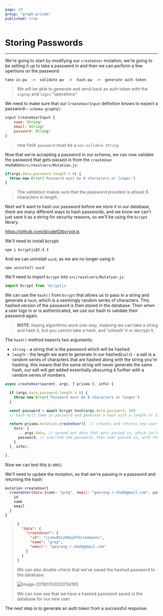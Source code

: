 ```yaml
---
page: 19
group: "graph-prisma"
published: true
---
```


# Storing Passwords

---------------------------------

We're going to start by modifying our `createUser` mutation, we're going to be setting it up to take a password in and then we can perform a few opertions on the password:

```
take in pw  ->  validate pw  ->  hash pw  ->  generate auth token
```

> We will be able to generate and send back an auth token with the `signup` and `login` "operations"

We need to make sure that our `CreateUserInput` definition knows to expect a password-- `schema.graphql`:

```js
input CreateUserInput {
    name: String!
    email: String!
    password: String!
}
```

> new field: `password` must be a `non-nullable String`

Now that we're accepting a password in our schema, we can now validate the password that gets passed in from the `createUser` mutation`src/resolvers/Mutation.js`:

```js
if(args.data.password.length < 8) {
  throw new Error('Password must be 8 characters or longer')
}
```

> The validation makes sure that the password provided is atleast 8 characters in length. 

Next we'll want to hash our password before we store it in our database, there are many different ways to hash passwords, and we know we can't just save it as a string for security reasons, so we'll be using the `bcrypt` library. 

https://github.com/dcodeIO/bcrypt.js

We'll need to install bcrypt:

```shell
npm i bcryptjs@2.4.3
```

And we can uninstall `uuid`, as we are no longer using it:

```shell
npm uninstall uuid
```



We'll need to import `bcrypt` into `src/resolvers/Mutation.js`:

```js
import bcrypt from 'bcryptjs'
```



We can use the `hash()` from `bcrypt` that allows us to pass in a string and generate a `hash`, which is a seemingly random series of characters. This hashed version of the password is then stored in the database. Then when a user logs in or is authenticated, we use our hash to validate their password again.

> **NOTE**: hasing algorithms work one-way, meaning we can take a string and hash it, but you cannot take a hash, and 'unhash' it or decrypt it.

The `hash()` method expects two arguments:

- `string` - a string that is the password which will be hashed.
- `length` - the length we want to generate in our hashed(`salt`) 
  		-  a salt is a random series of characters that are hashed along with the string you're hashing. this means that the same string will never generate the same hash, our salt will get added essentially obscuring it further with a random series of numbers.

```js
async createUser(parent, args, { prisma }, info) {

  if (args.data.password.length < 8) {
    throw new Error('Password must be 8 characters or longer')
  }

  const password = await bcrypt.hash(args.data.password, 10)
  // hash will take in password and generate a hash with a length of 10 added onto the hashed password.

  return prisma.mutation.createUser({  // creates and returns new user
    data: {
      ...args.data, // spread out data that gets passed in, which includes user's password
      password, // override the password, that user passed in, with the hashed version.
    }
  }, info);

},
```



Now we can test this `@:4001`:

We'll need to update the mutation, so that we're passing in a password and returning the hash:

```js
mutation createUser{
  createUser(data:{name: "greg", email: "gaurang.r.shah@gmail.com", password:"password"}){
    id
    name
    email
  }
}
```

> ```json
> {
>   "data": {
>     "createUser": {
>       "id": "cjxmu83iz00ay0761rmamyoeu",
>       "name": "greg",
>       "email": "gaurang.r.shah@gmail.com"
>     }
>   }
> }
> ```
>
> We can also double-check that we've saved the hashed password to the database:
>
> ![image-20190703020704165](http://ww1.sinaimg.cn/large/006tNc79ly1g4mm9yl24pj30lc03w0t1.jpg)
>
> We can now see that we have a hashed password saved in the database for our new user.



The next step is to generate an auth token from a successful response.


